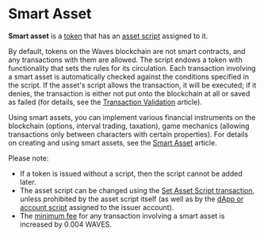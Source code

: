 # Smart Asset

**Smart asset** is a [token](/en/blockchain/token/) that has an [asset script](/en/ride/script/script-types/asset-script) assigned to it.

By default, tokens on the Waves blockchain are not smart contracts, and any transactions with them are allowed. The script endows a token with functionality that sets the rules for its circulation. Each transaction involving a smart asset is automatically checked against the conditions specified in the script. If the asset's script allows the transaction, it will be executed; if it denies, the transaction is either not put onto the blockchain at all or saved as failed (for details, see the [Transaction Validation](/en/blockchain/transaction/transaction-validation) article).

Using smart assets, you can implement various financial instruments on the blockchain (options, interval trading, taxation), game mechanics (allowing transactions only between characters with certain properties). For details on creating and using smart assets, see the [Smart Asset](/en/building-apps/smart-contracts/smart-assets) article.

Please note:

* If a token is issued without a script, then the script cannot be added later.
* The asset script can be changed using the [Set Asset Script transaction](/en/blockchain/transaction-type/set-asset-script-transaction), unless prohibited by the asset script itself (as well as by the [dApp or account script](/en/blockchain/account/dapp) assigned to the issuer account).
* The [minimum fee](/en/blockchain/transaction/transaction-fee) for any transaction involving a smart asset is increased by 0.004 WAVES.
